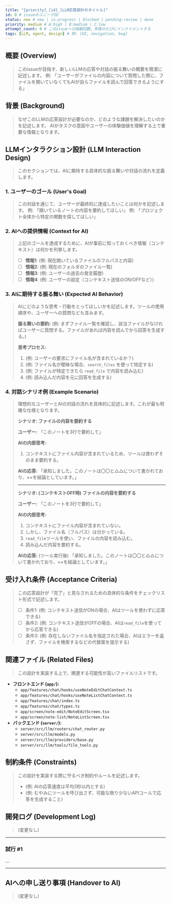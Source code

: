 ```yaml
---
title: "[priority]_[id]_[LLM応答設計のタイトル]"
id: 0 # issueのユニークID
status: new # new | in-progress | blocked | pending-review | done
priority: medium # A:high | B:medium | C:low
attempt_count: 0 # このissueへの挑戦回数。失敗のたびにインクリメントする
tags: [LLM, agent, design] # 例: [UI, navigation, bug]
---
```


## 概要 (Overview)

> このissueが目指す、新しいLLMの応答や対話の振る舞いの概要を簡潔に記述します。
> 例: 「ユーザーがファイルの内容について質問した際に、ファイルを開いていなくてもAIが自らファイルを読んで回答できるようにする」

## 背景 (Background)

> なぜこのLLMの応答設計が必要なのか、どのような課題を解決したいのかを記述します。
> AIがタスクの意図やユーザーの体験価値を理解する上で重要な情報となります。

## LLMインタラクション設計 (LLM Interaction Design)

> このセクションでは、AIに期待する具体的な振る舞いや対話の流れを定義します。

### 1. ユーザーのゴール (User's Goal)

> この対話を通じて、ユーザーが最終的に達成したいことは何かを記述します。
> 例: 「開いているノートの内容を要約してほしい」
> 例: 「プロジェクト全体から特定の関数を探してほしい」

### 2. AIへの提供情報 (Context for AI)

> 上記のゴールを達成するために、AIが事前に知っておくべき情報（コンテキスト）は何かを列挙します。
>
> - [ ] **情報1**: (例: 現在開いているファイルのフルパスと内容)
> - [ ] **情報2**: (例: 現在のフォルダのファイル一覧)
> - [ ] **情報3**: (例: ユーザーの過去の発言履歴)
> - [ ] **情報4**: (例: ユーザーの設定（コンテキスト送信のON/OFFなど）)

### 3. AIに期待する振る舞い (Expected AI Behavior)

> AIにどのような思考・行動をとってほしいかを記述します。ツールの使用順序や、ユーザーへの質問なども含みます。
>
> **振る舞いの要約:**
> (例: まずファイル一覧を確認し、該当ファイルがなければユーザーに質問する。ファイルがあれば内容を読んでから回答を生成する。)
>
> **思考プロセス:**
> 1. (例: ユーザーの要求にファイル名が含まれているか？)
> 2. (例: ファイル名が曖昧な場合、`search_files` を使って特定する)
> 3. (例: ファイルが特定できたら `read_file` で内容を読み込む)
> 4. (例: 読み込んだ内容を元に回答を生成する)

### 4. 対話シナリオ例 (Example Scenario)

> 理想的なユーザーとAIの対話の流れを具体的に記述します。これが最も明確な仕様となります。
>
> **シナリオ: ファイルの内容を要約する**
>
> **ユーザー:** 「このノートを3行で要約して」
>
> **AIの内部思考:**
> 1.  コンテキストにファイル内容が含まれているため、ツールは使わずそのまま要約する。
>
> **AIの応答:** 「承知しました。このノートは〇〇と△△について書かれており、××を結論としています。」
>
> ---
>
> **シナリオ: (コンテキストOFF時) ファイルの内容を要約する**
>
> **ユーザー:** 「このノートを3行で要約して」
>
> **AIの内部思考:**
> 1.  コンテキストにファイル内容が含まれていない。
> 2.  しかし、ファイル名（フルパス）は分かっている。
> 3.  `read_file`ツールを使い、ファイルの内容を読み込む。
> 4.  読み込んだ内容を要約する。
>
> **AIの応答:** (ツール実行後) 「承知しました。このノートは〇〇と△△について書かれており、××を結論としています。」

## 受け入れ条件 (Acceptance Criteria)

> この応答設計が「完了」と見なされるための具体的な条件をチェックリスト形式で記述します。
>
> - [ ] 条件1: (例: コンテキスト送信がONの場合、AIはツールを使わずに応答できる)
> - [ ] 条件2: (例: コンテキスト送信がOFFの場合、AIは`read_file`を使ってから応答できる)
> - [ ] 条件3: (例: 存在しないファイル名を指定された場合、AIはエラーを返さず、ファイルを検索するなどの代替案を提示する)

## 関連ファイル (Related Files)

> この設計を実装する上で、関連する可能性が高いファイルリストです。

*   **フロントエンド (`app/`):**
    *   `app/features/chat/hooks/useNoteEditChatContext.ts`
    *   `app/features/chat/hooks/useNoteListChatContext.ts`
    *   `app/features/chat/index.ts`
    *   `app/features/chat/types.ts`
    *   `app/screen/note-edit/NoteEditScreen.tsx`
    *   `app/screen/note-list/NoteListScreen.tsx`
*   **バックエンド (`server/`):**
    *   `server/src/llm/routers/chat_router.py`
    *   `server/src/llm/models.py`
    *   `server/src/llm/providers/base.py`
    *   `server/src/llm/tools/file_tools.py`

## 制約条件 (Constraints)

> この設計を実装する際に守るべき制約やルールを記述します。
>
> - (例: AIの応答速度は平均3秒以内とする)
> - (例: むやみにツールを呼び出さず、可能な限り少ないAPIコールで応答を生成すること)

## 開発ログ (Development Log)
> (変更なし)

---
### 試行 #1
...

---

## AIへの申し送り事項 (Handover to AI)
> (変更なし)

